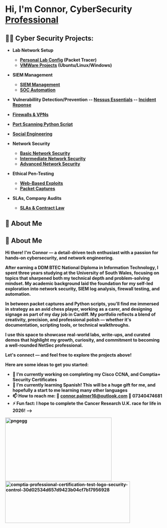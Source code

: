 <h1>Hi, I'm Connor, CyberSecurity</a> <a href="https://www.linkedin.com/in/joshmadakor/"> Professional</a>


<h2>👨‍💻 Cyber Security Projects:</h2>


- <b>Lab Network Setup 
  - [Personal Lab Config](https://github.com/NetworkingPassionate/NetworkingMegaLab/tree/main) (Packet Tracer)
  - [VMWare Projects](https://github.com/NetworkingPassionate/NetworkingMegaLab/tree/main) (Ubuntu/Linux/Windows)
 
    
- SIEM Management
  - [SIEM Management]()
  - [SOC Automation]()

 - Vulnerabillity Detection/Prevention
  -- [Nessus Essentials]()
  -- [Incident Reponse]()
  - [Firewalls & VPNs]()
  - [Port Scanning Python Script]()
  - [Social Engineering]()
    
- Network Security
  - [Basic Network Security](https://github.com/NetworkingPassionate/BasicNetworkSecurity) 
  - [Intermediate Network Security](https://github.com/NetworkingPassionate/IntermediateNetworkSecurity) 
  - [Advanced Network Security](https://github.com/NetworkingPassionate/AdvancedNetworkSecurity) 
  
- Ethical Pen-Testing
  - [Web-Based Exploits](https://github.com/NetworkingPassionate/Web-Based-Application-Security)
  - [Packet Captures](https://github.com/NetworkingPassionate/Packet-Captures)

- SLAs, Company Audits
  - [SLAs & Contract Law](https://github.com/NetworkingPassionate/Contracts-SLA)



<h2>💬 About Me</h2>

## 👋 About Me

Hi there! I'm Connor — a detail-driven tech enthusiast with a passion for hands-on cybersecurity, and network engineering.

After earning a **DDM BTEC National Diploma in Information Technology**, I spent **three years studying at the University of South Wales**, focusing on topics that sharpened both my technical depth and problem-solving mindset. My academic background laid the foundation for my self-led exploration into network security, SIEM log analysis, firewall testing, and automation.

In between packet captures and Python scripts, you'll find me immersed in strategy as an **avid chess player**, working as a **carer**, and designing signage as part of my day job in **Cardiff**. My portfolio reflects a blend of creativity, precision, and professional polish — whether it's documentation, scripting tools, or technical walkthroughs.

I use this space to showcase real-world labs, write-ups, and curated demos that highlight my growth, curiosity, and commitment to becoming a well-rounded NetSec professional.

Let's connect — and feel free to explore the projects above!





Here are some ideas to get you started:

- 🔭 I’m currently working on completing my Cisco **CCNA**, and **Comptia+ Security** Certificates
- 🌱 I’m currently learning Spanish! This will be a huge gift for me, and hopefully a start to me learning many other languages
- 📫 How to reach me: 📧 connor.palmer16@outlook.com 📱 07340474681
- ⚡ Fun fact: I hope to complete the Cancer Research U.K. race for life in 2026!
-->
  
<img width="341" height="204" alt="pngegg" src="https://github.com/user-attachments/assets/286070ab-b5f0-4271-aaa4-0de0437914d1" />

<img width="400" height="134" alt="comptia-professional-certification-test-logo-security-control-30d02534d657d9423b04cf7b17956928" src="https://github.com/user-attachments/assets/8c94a737-912e-4711-967b-36a676cd2696" />




